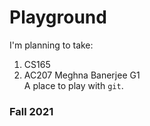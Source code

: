 # Playground
I'm planning to take:  
1. CS165
2. AC207
Meghna Banerjee
G1  
A place to play with `git`.

### Fall 2021
